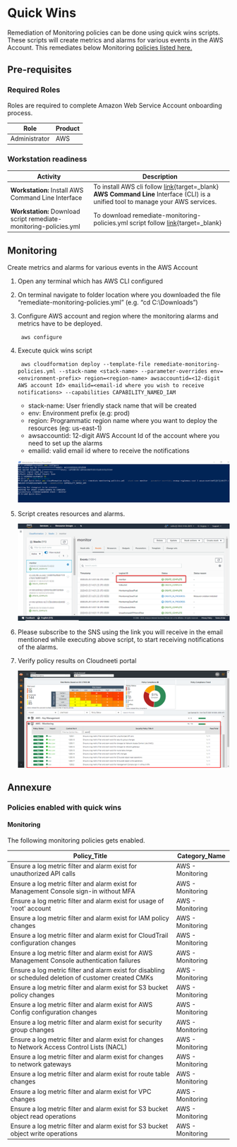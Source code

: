 # Quick Wins

Remediation of Monitoring policies can be done using quick wins scripts. These scripts will create metrics and alarms for various events in the AWS Account. This remediates below Monitoring [policies listed here.](.././remediation/awsQuickWins/#policies-enabled-with-quick-wins)

## Pre-requisites

### Required Roles
Roles are required to complete Amazon Web Service Account onboarding process.

| Role          | Product    |
|---------------|------------|
| Administrator | AWS        |


### Workstation readiness

| Activity                                                                      | Description                                              |
|-------------------------------------------------------------------------------|----------------------------------------------------------|                                                
| **Workstation:** Install AWS Command Line Interface                           | To install AWS cli follow [link](https://docs.aws.amazon.com/cli/latest/userguide/install-windows.html){target=_blank} **AWS Command Line** Interface (CLI) is a unified tool to manage your AWS services.             |                                                      |
|**Workstation:** Download script remediate-monitoring-policies.yml| To download remediate-monitoring-policies.yml script follow [link](https://raw.githubusercontent.com/Cloudneeti/docs_cloudneeti/master/scripts/aws-alarms-quickwin/remediate-monitoring-policies.yml){target=_blank} |


## Monitoring

Create metrics and alarms for various events in the AWS Account

1. Open any terminal which has AWS CLI configured

2. On terminal navigate to folder location where you downloaded the file “remediate-monitoring-policies.yml” (e.g. “cd C:\Downloads”) 

3. Configure AWS account and region where the monitoring alarms and metrics have to be deployed.

        aws configure

4. Execute quick wins script

        aws cloudformation deploy --template-file remediate-monitoring-policies.yml --stack-name <stack-name> --parameter-overrides env=<environment-prefix> region=<region-name> awsaccountid=<12-digit AWS account Id> emailid=<email-id where you wish to receive notifications> --capabilities CAPABILITY_NAMED_IAM

    - stack-name: User friendly stack name that will be created
    - env: Environment prefix (e.g: prod)
    - region: Programmatic region name where you want to deploy the resources (eg: us-east-1)
    - awsaccountid: 12-digit AWS Account Id of the account where you need to set up the alarms
    - emailid: valid email id where to receive the notifications

    ![AWS Quick Wins](.././images/cloudneetiRemediation/AWS_Quick_Wins.png#thumbnail_1)

5. Script creates resources and alarms. 

    ![AWS Quick Wins](.././images/cloudneetiRemediation/AWS_Quick_Wins_1.png#thumbnail_1)    

6. Please subscribe to the SNS using the link you will receive in the email mentioned while executing above script, to start receiving notifications  of the alarms.

7. Verify policy results on Cloudneeti portal

    ![AWS Quick Wins](.././images/cloudneetiRemediation/AWS_Quick_Wins_2.png#thumbnail_1)   

## Annexure
### Policies enabled with quick wins 

#### Monitoring

The following monitoring policies gets enabled.

| **Policy_Title**                                                                                        | **Category_Name** |
|---------------------------------------------------------------------------------------------------------|-------------------|
| Ensure a log metric filter and alarm exist for unauthorized API calls                                   | AWS - Monitoring  |
| Ensure a log metric filter and alarm exist for Management Console sign-in without MFA                   | AWS - Monitoring  |
| Ensure a log metric filter and alarm exist for usage of 'root' account                                  | AWS - Monitoring  |
| Ensure a log metric filter and alarm exist for IAM policy changes                                       | AWS - Monitoring  |
| Ensure a log metric filter and alarm exist for CloudTrail configuration changes                         | AWS - Monitoring  |
| Ensure a log metric filter and alarm exist for AWS Management Console authentication failures           | AWS - Monitoring  |
| Ensure a log metric filter and alarm exist for disabling or scheduled deletion of customer created CMKs | AWS - Monitoring  |
| Ensure a log metric filter and alarm exist for S3 bucket policy changes                                 | AWS - Monitoring  |
| Ensure a log metric filter and alarm exist for AWS Config configuration changes                         | AWS - Monitoring  |
| Ensure a log metric filter and alarm exist for security group changes                                   | AWS - Monitoring  |
| Ensure a log metric filter and alarm exist for changes to Network Access Control Lists (NACL)           | AWS - Monitoring  |
| Ensure a log metric filter and alarm exist for changes to network gateways                              | AWS - Monitoring  |
| Ensure a log metric filter and alarm exist for route table changes                                      | AWS - Monitoring  |
| Ensure a log metric filter and alarm exist for VPC changes                                              | AWS - Monitoring  |
| Ensure a log metric filter and alarm exist for S3 bucket object read operations                         | AWS - Monitoring  |
| Ensure a log metric filter and alarm exist for S3 bucket object write operations                        | AWS - Monitoring  |



